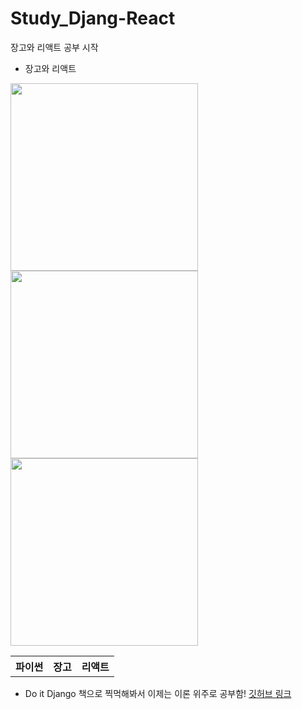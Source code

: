 # Study_Djang-React
장고와 리액트 공부 시작

- 장고와 리액트
<table>
    <tr>
        <th>파이썬</th>
        <th>장고</th>
        <th>리액트</th>
    </tr>
    <img width='300' src='https://ubunlog.com/wp-content/uploads/2018/06/Python-logo.png'>
    <img width='300' src='https://www.djangoproject.com/m/img/logos/django-logo-negative.png'>
    <img width='300' src='https://www.seekpng.com/png/detail/80-803597_io-is-compatible-with-all-javascript-frameworks-and.png'>
</table>

- Do it Django 책으로 찍먹해봐서 이제는 이론 위주로 공부함!
<a href='https://github.com/incheor/Study_Django'>깃허브 링크</a>